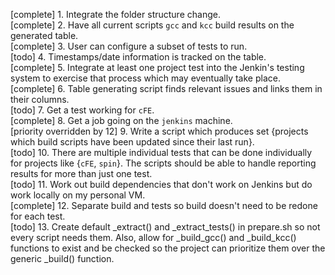 [complete] 1. Integrate the folder structure change.  
[complete] 2. Have all current scripts `gcc` and `kcc` build results on the generated table.  
[complete] 3. User can configure a subset of tests to run.  
[todo] 4. Timestamps/date information is tracked on the table.  
[complete] 5. Integrate at least one project test into the Jenkin's testing system to exercise that process which may eventually take place.  
[complete] 6. Table generating script finds relevant issues and links them in their columns.  
[todo] 7. Get a test working for `cFE`.  
[complete] 8. Get a job going on the `jenkins` machine.  
[priority overridden by 12] 9. Write a script which produces set {projects which build scripts have been updated since their last run}.  
[todo] 10. There are multiple individual tests that can be done individually for projects like {`cFE`, `spin`}. The scripts should be able to handle reporting results for more than just one test.  
[todo] 11. Work out build dependencies that don't work on Jenkins but do work locally on my personal VM.  
[complete] 12. Separate build and tests so build doesn't need to be redone for each test.  
[todo] 13. Create default _extract() and _extract_tests() in prepare.sh so not every script needs them. Also, allow for _build_gcc() and _build_kcc() functions to exist and be checked so the project can prioritize them over the generic _build() function.  